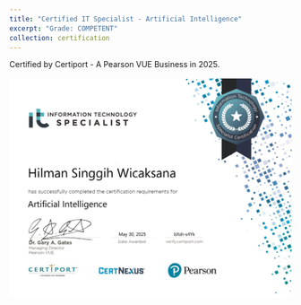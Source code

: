 ```yaml
---
title: "Certified IT Specialist - Artificial Intelligence"
excerpt: "Grade: COMPETENT"
collection: certification
---
```


Certified by Certiport - A Pearson VUE Business in 2025.
<br/><br/>
<img src='/images/it-specialist-artificial-intelligence.png'>
